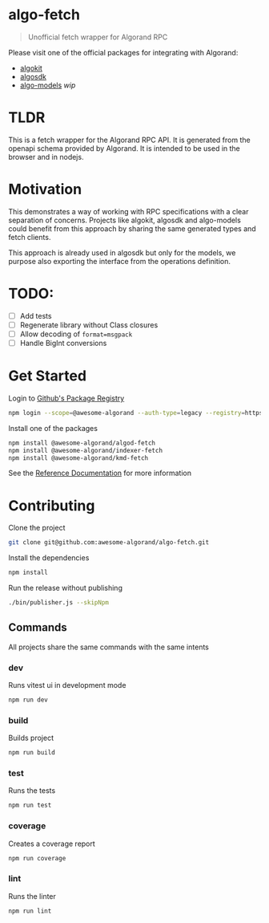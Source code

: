 # algo-fetch
> Unofficial fetch wrapper for Algorand RPC

Please visit one of the official packages for integrating with Algorand:

- [algokit](https://developer.algorand.org/docs/get-started/algokit/)
- [algosdk](https://algorand.github.io/js-algorand-sdk/)
- [algo-models](https://github.com/algorandfoundation/algo-models) *wip*

# TLDR

This is a fetch wrapper for the Algorand RPC API. 
It is generated from the openapi schema provided by Algorand. 
It is intended to be used in the browser and in nodejs.

# Motivation

This demonstrates a way of working with RPC specifications with a clear separation of concerns.
Projects like algokit, algosdk and algo-models could benefit from this approach by sharing the same generated types and fetch clients.

This approach is already used in algosdk but only for the models, we purpose also exporting the interface from the operations
definition.

# TODO:

- [ ] Add tests
- [ ] Regenerate library without Class closures
- [ ] Allow decoding of `format=msgpack`
- [ ] Handle BigInt conversions

# Get Started

Login to [Github's Package Registry](https://docs.github.com/en/packages/working-with-a-github-packages-registry/working-with-the-npm-registry)

```bash
npm login --scope=@awesome-algorand --auth-type=legacy --registry=https://npm.pkg.github.com
```

Install one of the packages

```bash
npm install @awesome-algorand/algod-fetch
npm install @awesome-algorand/indexer-fetch
npm install @awesome-algorand/kmd-fetch
```

See the [Reference Documentation](https://awesome-algorand.github.io/algo-fetch/) for more information

# Contributing

Clone the project

```bash
git clone git@github.com:awesome-algorand/algo-fetch.git
```

Install the dependencies

```bash
npm install
```

Run the release without publishing

```bash
./bin/publisher.js --skipNpm
```

## Commands

All projects share the same commands with the same intents

### dev

Runs vitest ui in development mode

```bash
npm run dev
```

### build

Builds project

```bash
npm run build
```

### test

Runs the tests

```bash
npm run test
```

### coverage

Creates a coverage report

```bash
npm run coverage
```

### lint

Runs the linter

```bash
npm run lint
```